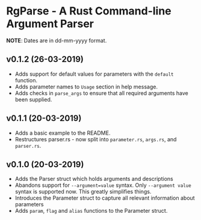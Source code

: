 # RgParse - A Rust Command-line Argument Parser
**NOTE**: Dates are in dd-mm-yyyy format.

## v0.1.2 (26-03-2019)
- Adds support for default values for parameters with the `default` function.
- Adds parameter names to `Usage` section in help message.
- Adds checks in `parse_args` to ensure that all required arguments have been supplied.

## v0.1.1 (20-03-2019)
- Adds a basic example to the README.
- Restructures parser.rs - now split into `parameter.rs`, `args.rs`, and `parser.rs`.

## v0.1.0 (20-03-2019)
- Adds the Parser struct which holds arguments and descriptions
- Abandons support for `--argument=value` syntax. Only `--argument value` syntax is supported now. This greatly simplifies things.
- Introduces the Parameter struct to capture all relevant information about parameters
- Adds `param`, `flag` and `alias` functions to the Parameter struct.
